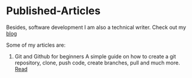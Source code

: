 # Published-Articles

Besides, software development I am also a technical writer. Check out my [blog](https://dev.to/ericawanja) 

Some of my articles are:
1. Git and Github for beginners
A simple guide on how to create a git repository, clone, push code, create branches, pull and much more. [Read](https://dev.to/ericawanja/git-and-github-for-beginners-33a0)
